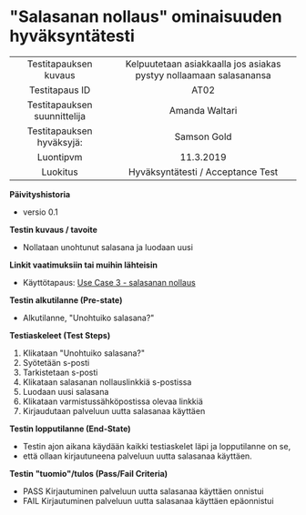 # "Salasanan nollaus" ominaisuuden hyväksyntätesti

<!--[![](http://img.youtube.com/vi/YQ9rZBOMs6g/0.jpg)](http://www.youtube.com/watch?v=YQ9rZBOMs6g "")-->


| | |
|:-:|:-:|
| Testitapauksen kuvaus | Kelpuutetaan asiakkaalla jos asiakas pystyy nollaamaan salasanansa |
| Testitapaus ID | AT02 |
| Testitapauksen suunnittelija | Amanda Waltari | 
| Testitapauksen hyväksyjä: | Samson Gold |
| Luontipvm | 11.3.2019 |
| Luokitus | Hyväksyntätesti / Acceptance Test |

**Päivityshistoria**

* versio 0.1 

**Testin kuvaus / tavoite**

* Nollataan unohtunut salasana ja luodaan uusi

**Linkit vaatimuksiin tai muihin lähteisin**

* Käyttötapaus: [Use Case 3 - salasanan nollaus](usecase3.md) 

**Testin alkutilanne (Pre-state)** 

* Alkutilanne, "Unohtuiko salasana?"

**Testiaskeleet (Test Steps)**

1. Klikataan "Unohtuiko salasana?"
2. Syötetään s-posti
3. Tarkistetaan s-posti
4. Klikataan salasanan nollauslinkkiä s-postissa
5. Luodaan uusi salasana
6. Klikataan varmistussähköpostissa olevaa linkkiä
7. Kirjaudutaan palveluun uutta salasanaa käyttäen

**Testin lopputilanne (End-State)**


* Testin ajon aikana käydään kaikki testiaskelet läpi ja lopputilanne on se,
* että ollaan kirjautuneena palveluun uutta salasanaa käyttäen.



<!--**Huomioitava testin aikana**

* Huomio 1
* Huomio 2-->


**Testin "tuomio"/tulos (Pass/Fail Criteria)**


* PASS Kirjautuminen palveluun uutta salasanaa käyttäen onnistui 
* FAIL Kirjautuminen palveluun uutta salasanaa käyttäen epäonnistui